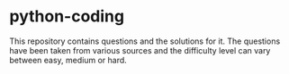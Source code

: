# python-coding

This repository contains questions and the solutions for it.
The questions have been taken from various sources and the difficulty level can vary between easy, medium or hard.
